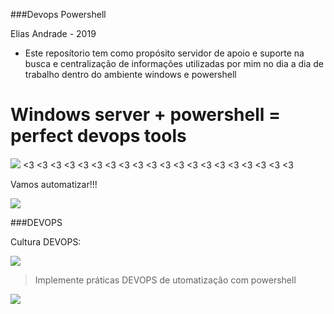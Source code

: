 ###Devops Powershell

Elias Andrade - 2019

- Este reposítorio tem como propósito servidor de apoio e suporte na busca e centralização de informações utilizadas por mim no dia  a dia de trabalho dentro do ambiente windows e powershell

# Windows server + powershell = perfect devops tools

![](http://www.thatlazyadmin.com/wp-content/uploads/2017/07/PowerShellBanner.png)
<3 <3 <3 <3 <3 <3 <3 <3 <3 <3 <3 <3 <3 <3 <3 <3 <3 <3 <3 <3

Vamos automatizar!!! 

![](https://fee.org/media/29636/automationlove.jpg?center=0.62191780821917808,0.49833333333333335&mode=crop&width=1920&rnd=131783744600000000)


###DEVOPS

Cultura DEVOPS:

![](https://cdn-images-1.medium.com/max/2600/1*EBXc9eJ1YRFLtkNI_djaAw.png)

> Implemente práticas DEVOPS de utomatização com powershell

![](https://crshnbrn66.files.wordpress.com/2016/05/devops-automation-service_logo.png?w=640)
